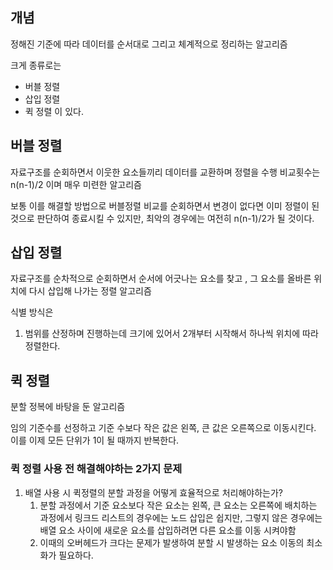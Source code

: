 ## 개념
정해진 기준에 따라 데이터를 순서대로 그리고 체계적으로 정리하는 알고리즘

크게 종류로는
* 버블 정렬
* 삽입 정렬 
* 퀵 정렬
이 있다.

## 버블 정렬

자료구조를 순회하면서 이웃한 요소들끼리 데이터를 교환하며 정렬을 수행
비교횟수는 n(n-1)/2 이며 매우 미련한 알고리즘

보통 이를 해결할 방법으로 버블정렬 비교를 순회하면서 변경이 없다면 이미 정렬이 된 것으로 판단하여 종료시킬 수 있지만, 최악의 경우에는 여전히 n(n-1)/2가 될 것이다.

## 삽입 정렬

자료구조를 순차적으로 순회하면서 순서에 어긋나는 요소를 찾고 , 그 요소를 올바른 위치에 다시 삽입해 나가는 정렬 알고리즘

식별 방식은
1. 범위를 산정하며 진행하는데 크기에 있어서 2개부터 시작해서 하나씩 위치에 따라 정렬한다.


## 퀵 정렬

분할 정복에 바탕을 둔 알고리즘

임의 기준수를 선정하고 기준 수보다 작은 값은 왼쪽, 큰 값은 오른쪽으로 이동시킨다.
이를 이제 모든 단위가 1이 될 때까지 반복한다.

### 퀵 정렬 사용 전 해결해야하는 2가지 문제

1. 배열 사용 시 퀵정렬의 분할 과정을 어떻게 효율적으로 처리해야하는가?
	1. 분할 과정에서 기준 요소보다 작은 요소는 왼쪽, 큰 요소는 오른쪽에 배치하는 과정에서 링크드 리스트의 경우에는 노드 삽입은 쉽지만, 그렇지 않은 경우에는 배열 요소 사이에 새로운 요소를 삽입하려면 다른 요소를 이동 시켜야함
	2. 이때의 오버헤드가 크다는 문제가 발생하여 분할 시 발생하는 요소 이동의 최소화가 필요하다.
